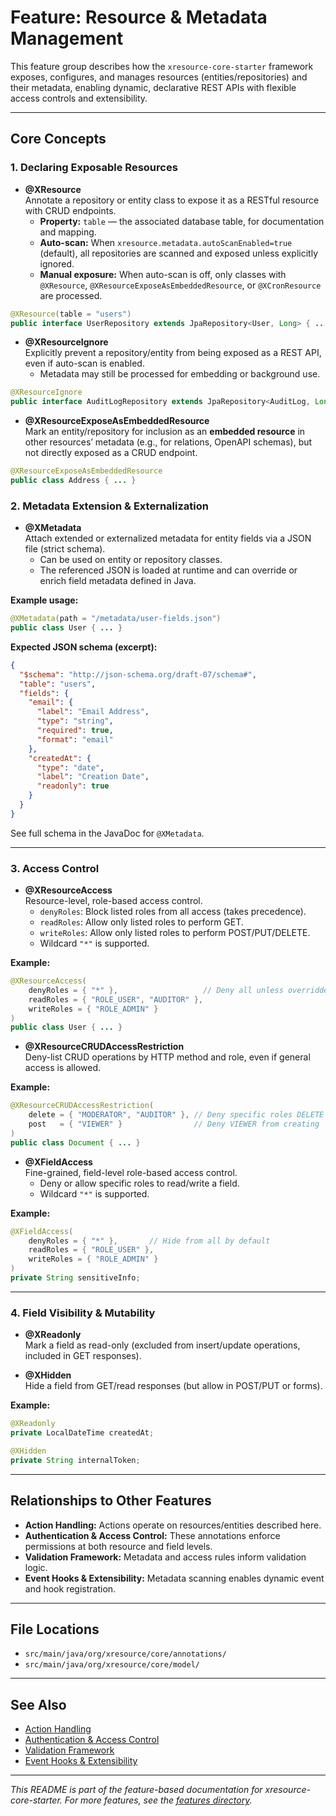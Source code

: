 # Feature: Resource & Metadata Management

This feature group describes how the `xresource-core-starter` framework exposes, configures, and manages resources (entities/repositories) and their metadata, enabling dynamic, declarative REST APIs with flexible access controls and extensibility.

---

## Core Concepts

### 1. Declaring Exposable Resources

- **@XResource**  
  Annotate a repository or entity class to expose it as a RESTful resource with CRUD endpoints.
  - **Property:** `table` — the associated database table, for documentation and mapping.
  - **Auto-scan:** When `xresource.metadata.autoScanEnabled=true` (default), all repositories are scanned and exposed unless explicitly ignored.
  - **Manual exposure:** When auto-scan is off, only classes with `@XResource`, `@XResourceExposeAsEmbeddedResource`, or `@XCronResource` are processed.

```java
@XResource(table = "users")
public interface UserRepository extends JpaRepository<User, Long> { ... }
```

- **@XResourceIgnore**  
  Explicitly prevent a repository/entity from being exposed as a REST API, even if auto-scan is enabled.
  - Metadata may still be processed for embedding or background use.

```java
@XResourceIgnore
public interface AuditLogRepository extends JpaRepository<AuditLog, Long> { ... }
```

- **@XResourceExposeAsEmbeddedResource**  
  Mark an entity/repository for inclusion as an **embedded resource** in other resources’ metadata (e.g., for relations, OpenAPI schemas), but not directly exposed as a CRUD endpoint.

```java
@XResourceExposeAsEmbeddedResource
public class Address { ... }
```

### 2. Metadata Extension & Externalization

- **@XMetadata**  
  Attach extended or externalized metadata for entity fields via a JSON file (strict schema).
  - Can be used on entity or repository classes.
  - The referenced JSON is loaded at runtime and can override or enrich field metadata defined in Java.

**Example usage:**
```java
@XMetadata(path = "/metadata/user-fields.json")
public class User { ... }
```

**Expected JSON schema (excerpt):**
```json
{
  "$schema": "http://json-schema.org/draft-07/schema#",
  "table": "users",
  "fields": {
    "email": {
      "label": "Email Address",
      "type": "string",
      "required": true,
      "format": "email"
    },
    "createdAt": {
      "type": "date",
      "label": "Creation Date",
      "readonly": true
    }
  }
}
```
See full schema in the JavaDoc for `@XMetadata`.

---

### 3. Access Control

- **@XResourceAccess**  
  Resource-level, role-based access control.
  - `denyRoles`: Block listed roles from all access (takes precedence).
  - `readRoles`: Allow only listed roles to perform GET.
  - `writeRoles`: Allow only listed roles to perform POST/PUT/DELETE.
  - Wildcard `"*"` is supported.

**Example:**
```java
@XResourceAccess(
    denyRoles = { "*" },                   // Deny all unless overridden
    readRoles = { "ROLE_USER", "AUDITOR" },
    writeRoles = { "ROLE_ADMIN" }
)
public class User { ... }
```

- **@XResourceCRUDAccessRestriction**  
  Deny-list CRUD operations by HTTP method and role, even if general access is allowed.

**Example:**
```java
@XResourceCRUDAccessRestriction(
    delete = { "MODERATOR", "AUDITOR" }, // Deny specific roles DELETE
    post   = { "VIEWER" }                // Deny VIEWER from creating
)
public class Document { ... }
```

- **@XFieldAccess**  
  Fine-grained, field-level role-based access control.
  - Deny or allow specific roles to read/write a field.
  - Wildcard `"*"` is supported.

**Example:**
```java
@XFieldAccess(
    denyRoles = { "*" },       // Hide from all by default
    readRoles = { "ROLE_USER" },
    writeRoles = { "ROLE_ADMIN" }
)
private String sensitiveInfo;
```

---

### 4. Field Visibility & Mutability

- **@XReadonly**  
  Mark a field as read-only (excluded from insert/update operations, included in GET responses).

- **@XHidden**  
  Hide a field from GET/read responses (but allow in POST/PUT or forms).

**Example:**
```java
@XReadonly
private LocalDateTime createdAt;

@XHidden
private String internalToken;
```

---

## Relationships to Other Features

- **Action Handling:** Actions operate on resources/entities described here.
- **Authentication & Access Control:** These annotations enforce permissions at both resource and field levels.
- **Validation Framework:** Metadata and access rules inform validation logic.
- **Event Hooks & Extensibility:** Metadata scanning enables dynamic event and hook registration.

---

## File Locations

- `src/main/java/org/xresource/core/annotations/`
- `src/main/java/org/xresource/core/model/`

---

## See Also

- [Action Handling](../action-handling/README.md)
- [Authentication & Access Control](../auth-access/README.md)
- [Validation Framework](../validation/README.md)
- [Event Hooks & Extensibility](../hooks/README.md)

---

_This README is part of the feature-based documentation for xresource-core-starter. For more features, see the [features directory](../)._